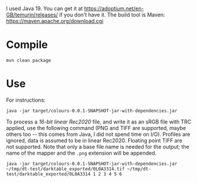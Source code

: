 I used Java 19. You can get it at https://adoptium.net/en-GB/temurin/releases/ if you don't have it.
The build tool is Maven: https://maven.apache.org/download.cgi

# Compile

`mvn clean package`

# Use

For instructions:

`java -jar target/colours-0.0.1-SNAPSHOT-jar-with-dependencies.jar`

To process a *16-bit linear Rec2020* file, and write it as an sRGB file with TRC applied, use the following command (PNG
and TIFF are supported, maybe others too -- this comes from Java, I did not spend time on I/O). Profiles are ignored,
data is assumed to be in linear Rec2020. Floating point TIFF are not supported.
Note that only a base file name is needed for the output; the name of the mapper and the `.png` extension will be
appended.

`java -jar target/colours-0.0.1-SNAPSHOT-jar-with-dependencies.jar ~/tmp/dt-test/darktable_exported/0L0A3314.tif ~/tmp/dt-test/darktable_exported/0L0A3314 1 2 3 4 5 6`